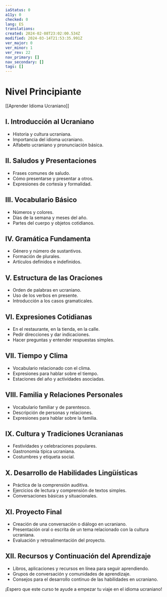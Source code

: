 ```yaml
---
iaStatus: 0
a11y: 0
checked: 0
lang: ES
translations: 
created: 2024-02-08T23:02:00.534Z
modified: 2024-03-14T21:53:35.991Z
ver_major: 0
ver_minor: 1
ver_rev: 22
nav_primary: []
nav_secondary: []
tags: []
---
```

# Nivel Principiante

[[Aprender Idioma Ucraniano]]

## I. Introducción al Ucraniano
   - Historia y cultura ucraniana.
   - Importancia del idioma ucraniano.
   - Alfabeto ucraniano y pronunciación básica.

## II. Saludos y Presentaciones
   - Frases comunes de saludo.
   - Cómo presentarse y presentar a otros.
   - Expresiones de cortesía y formalidad.

## III. Vocabulario Básico
   - Números y colores.
   - Días de la semana y meses del año.
   - Partes del cuerpo y objetos cotidianos.

## IV. Gramática Fundamenta
   - Género y número de sustantivos.
   - Formación de plurales.
   - Artículos definidos e indefinidos.

## V. Estructura de las Oraciones
   - Orden de palabras en ucraniano.
   - Uso de los verbos en presente.
   - Introducción a los casos gramaticales.

## VI. Expresiones Cotidianas
   - En el restaurante, en la tienda, en la calle.
   - Pedir direcciones y dar indicaciones.
   - Hacer preguntas y entender respuestas simples.

## VII. Tiempo y Clima
   - Vocabulario relacionado con el clima.
   - Expresiones para hablar sobre el tiempo.
   - Estaciones del año y actividades asociadas.

## VIII. Familia y Relaciones Personales
   - Vocabulario familiar y de parentesco.
   - Descripción de personas y relaciones.
   - Expresiones para hablar sobre la familia.

## IX. Cultura y Tradiciones Ucranianas
   - Festividades y celebraciones populares.
   - Gastronomía típica ucraniana.
   - Costumbres y etiqueta social.

## X. Desarrollo de Habilidades Lingüísticas
   - Práctica de la comprensión auditiva.
   - Ejercicios de lectura y comprensión de textos simples.
   - Conversaciones básicas y situacionales.

## XI. Proyecto Final
   - Creación de una conversación o diálogo en ucraniano.
   - Presentación oral o escrita de un tema relacionado con la cultura ucraniana.
   - Evaluación y retroalimentación del proyecto.

## XII. Recursos y Continuación del Aprendizaje
   - Libros, aplicaciones y recursos en línea para seguir aprendiendo.
   - Grupos de conversación y comunidades de aprendizaje.
   - Consejos para el desarrollo continuo de las habilidades en ucraniano.

¡Espero que este curso te ayude a empezar tu viaje en el idioma ucraniano!
